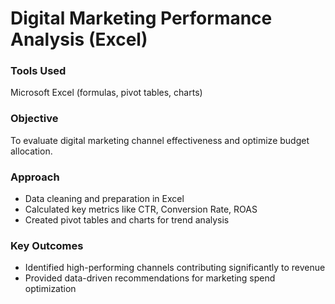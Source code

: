 # Digital Marketing Performance Analysis (Excel)

### Tools Used
Microsoft Excel (formulas, pivot tables, charts)

### Objective
To evaluate digital marketing channel effectiveness and optimize budget allocation.

### Approach
- Data cleaning and preparation in Excel
- Calculated key metrics like CTR, Conversion Rate, ROAS
- Created pivot tables and charts for trend analysis

### Key Outcomes
- Identified high-performing channels contributing significantly to revenue
- Provided data-driven recommendations for marketing spend optimization
